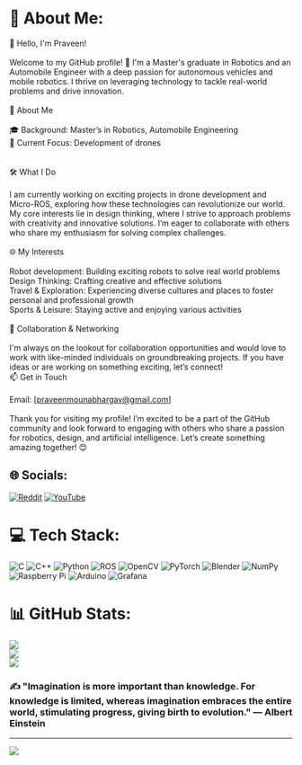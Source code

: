 # 💫 About Me:
👋 Hello, I'm Praveen! <br><br>Welcome to my GitHub profile! 🚀 I'm a Master's graduate in Robotics and an Automobile Engineer with a deep passion for autonomous vehicles and mobile robotics. I thrive on leveraging technology to tackle real-world problems and drive innovation. <br><br> 🌟 About Me<br><br>  🎓 Background: Master’s in Robotics, Automobile Engineering<br>    🔭 Current Focus: Development of drones <br><br><br> 🛠️ What I Do<br><br>I am currently working on exciting projects in drone development and Micro-ROS, exploring how these technologies can revolutionize our world. My core interests lie in design thinking, where I strive to approach problems with creativity and innovative solutions. I’m eager to collaborate with others who share my enthusiasm for solving complex challenges.<br><br>🌐 My Interests<br><br>    Robot development: Building exciting robots to solve real world problems<br>   Design Thinking: Crafting creative and effective solutions<br>    Travel & Exploration: Experiencing diverse cultures and places to foster personal and professional growth<br>    Sports & Leisure: Staying active and enjoying various activities<br><br>🤝 Collaboration & Networking<br><br>I'm always on the lookout for collaboration opportunities and would love to work with like-minded individuals on groundbreaking projects. If you have ideas or are working on something exciting, let’s connect!<br>📫 Get in Touch<br><br>    Email: [praveenmounabhargav@gmail.com]<br><br>Thank you for visiting my profile! I’m excited to be a part of the GitHub community and look forward to engaging with others who share a passion for robotics, design, and artificial intelligence. Let’s create something amazing together! 😊


## 🌐 Socials:
[![Reddit](https://img.shields.io/badge/Reddit-%23FF4500.svg?logo=Reddit&logoColor=white)](https://reddit.com/user/Design_Monk) [![YouTube](https://img.shields.io/badge/YouTube-%23FF0000.svg?logo=YouTube&logoColor=white)](https://youtube.com/@TechRobo) 

# 💻 Tech Stack:
![C](https://img.shields.io/badge/c-%2300599C.svg?style=for-the-badge&logo=c&logoColor=white) ![C++](https://img.shields.io/badge/c++-%2300599C.svg?style=for-the-badge&logo=c%2B%2B&logoColor=white) ![Python](https://img.shields.io/badge/python-3670A0?style=for-the-badge&logo=python&logoColor=ffdd54) ![ROS](https://img.shields.io/badge/ros-%230A0FF9.svg?style=for-the-badge&logo=ros&logoColor=white) ![OpenCV](https://img.shields.io/badge/opencv-%23white.svg?style=for-the-badge&logo=opencv&logoColor=white) ![PyTorch](https://img.shields.io/badge/PyTorch-%23EE4C2C.svg?style=for-the-badge&logo=PyTorch&logoColor=white) ![Blender](https://img.shields.io/badge/blender-%23F5792A.svg?style=for-the-badge&logo=blender&logoColor=white) ![NumPy](https://img.shields.io/badge/numpy-%23013243.svg?style=for-the-badge&logo=numpy&logoColor=white) ![Raspberry Pi](https://img.shields.io/badge/-RaspberryPi-C51A4A?style=for-the-badge&logo=Raspberry-Pi) ![Arduino](https://img.shields.io/badge/-Arduino-00979D?style=for-the-badge&logo=Arduino&logoColor=white) ![Grafana](https://img.shields.io/badge/grafana-%23F46800.svg?style=for-the-badge&logo=grafana&logoColor=white)
# 📊 GitHub Stats:
![](https://github-readme-stats.vercel.app/api?username=Praveenx1&theme=dark&hide_border=false&include_all_commits=false&count_private=false)<br/>
![](https://github-readme-streak-stats.herokuapp.com/?user=Praveenx1&theme=dark&hide_border=false)<br/>
![](https://github-readme-stats.vercel.app/api/top-langs/?username=Praveenx1&theme=dark&hide_border=false&include_all_commits=false&count_private=false&layout=compact)

### ✍️ "Imagination is more important than knowledge. For knowledge is limited, whereas imagination embraces the entire world, stimulating progress, giving birth to evolution." — Albert Einstein
<!--![](https://quotes-github-readme.vercel.app/api?type=horizontal&theme=dark) -->

---
[![](https://visitcount.itsvg.in/api?id=Praveenx1&icon=0&color=0)](https://visitcount.itsvg.in)

<!-- Proudly created with GPRM ( https://gprm.itsvg.in ) -->
